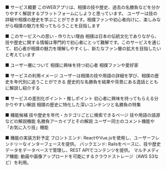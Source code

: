 ■ サービス概要
このWEBアプリは、相撲の技や歴史、過去の名勝負などを分かりやすく解説するプラットフォームにしようと思っています。
ユーザーは技の詳細や相撲の歴史を学ぶことができます。相撲ファンや初心者向けに、楽しみながら相撲の魅力を知ってもらうことを目指します

■ このサービスへの思い・作りたい理由
相撲は日本の伝統文化でありながら、技や歴史に関する情報は専門的で初心者にとって難解です。このサービスを通じて、初心者が相撲の魅力を理解しやすくし、新たなファン層の拡大を目指したいと考えています

■ ユーザー層について
相撲に興味を持つ初心者
相撲ファンや愛好家

■ サービスの利用イメージ
ユーザーは相撲の技や用語の詳細を学び、相撲の歴史を年代別に追うことができる
歴史的な名勝負を結果や背景にある逸話とともに解説し紹介する

■ サービスの差別化ポイント・推しポイント
初心者に興味を持ってもらえる分かりやすい解説
相撲の歴史に特化した深いコンテンツと名勝負の特集

■ 機能候補
技や歴史を年代・カテゴリごとに検索できるページ
技や用語の語源などの解説機能
名勝負アーカイブとその解説
ユーザー同士のコメント機能や「お気に入り技」機能

■ 機能の実装方針予定
フロントエンド: ReactやVue.jsを使用し、ユーザーフレンドリーなインターフェースを提供。
バックエンド: Railsをベースに、技や歴史データをデータベースで管理し、REST APIでコンテンツを提供。
マルチメディア機能: 動画や画像アップロードを可能にするクラウドストレージ（AWS S3など）を利用。
